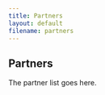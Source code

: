 ```yaml
---
title: Partners
layout: default
filename: partners
--- 
```


## Partners

The partner list goes here.
